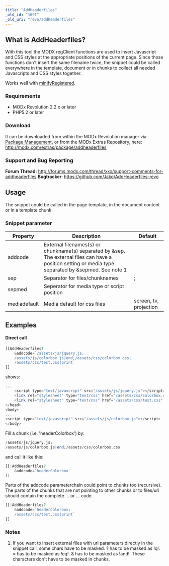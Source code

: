 ```yaml
---
title: "AddHeaderfiles"
_old_id: "1691"
_old_uri: "revo/addheaderfiles"
---
```


## What is AddHeaderfiles?

With this tool the MODX regClient functions are used to insert Javascript and CSS styles at the appropriate positions of the current page. Since those functions don't insert the same filename twice, the snippet could be called everywhere in the template, document or in chunks to collect all needed Javascripts and CSS styles together.

Works well with [minifyRegistered](http://modx.com/extras/package/minifyregistered).

### Requirements

- MODx Revolution 2.2.x or later
- PHP5.2 or later

### Download

It can be downloaded from within the MODx Revolution manager via [Package Management](display/revolution20/Package+Management "Package Management"), or from the MODx Extras Repository, here: <http://modx.com/extras/package/addheaderfiles>

### Support and Bug Reporting

**Forum Thread:** <http://forums.modx.com/thread/xxx/support-comments-for-addheaderfiles>
**Bugtracker**: <https://github.com/Jako/AddHeaderfiles-revo>

## Usage

The snippet could be called in the page template, in the document content or in a template chunk.

### Snippet parameter

| Property | Description | Default |
|----------|-------------|---------|
| addcode | External filenames(s) or chunkname(s) separated by &sep. The external files can have a position setting or media type separated by &sepmed. See note 1 |  |
| sep | Separator for files/chunknames | ; |
| sepmed | Seperator for media type or script position | | |
| mediadefault | Media default for css files | screen, tv, projection |

## Examples

#### Direct call

``` php 
[[AddHeaderfiles?
    &addcode=`/assets/js/jquery.js;
    /assets/js/colorbox.js|end;/assets/css/colorbox.css;
    /assets/css/test.css|print`
]]

```

shows:

``` php 
...
    <script type="text/javascript" src="/assets/js/jquery.js"></script>
    <link rel="stylesheet" type="text/css" href="/assets/css/colorbox.css" media="screen, tv, projection" />
    <link rel="stylesheet" type="text/css" href="/assets/css/test.css" media="print" />
</head>
<body>
...
<script type="text/javascript" src="/assets/js/colorbox.js"></script>
</body>
```

Fill a chunk (i.e. 'headerColorbox') by:

``` php 
/assets/js/jquery.js;
/assets/js/colorbox.js|end;/assets/css/colorbox.css
```

and call it like this:

``` php 
[[!AddHeaderfiles?
    &addcode=`headerColorbox`
]]
```

Parts of the addcode parameterchain could point to chunks too (recursive). The parts of the chunks that are not pointing to other chunks or to files/uri should contain the complete ... or ... code.

``` php 
[[!AddHeaderfiles?
    &addcode=`headerColorbox;
    /assets/css/test.css|print`
]]

```

### Notes

1. If you want to insert external files with url parameters directly in the snippet call, some chars have to be masked. ? has to be masked as !q!. = has to be masked as !eq!. & has to be masked as !and!. These characters don't have to be masked in chunks.
